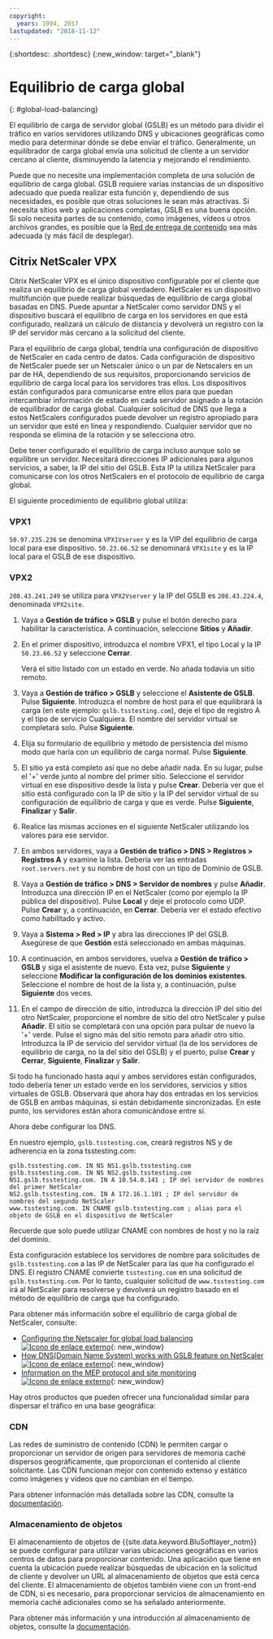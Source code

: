 ```yaml
---
copyright:
  years: 1994, 2017
lastupdated: "2018-11-12"
---
```


{:shortdesc: .shortdesc}
{:new_window: target="_blank"}

# Equilibrio de carga global
{: #global-load-balancing}

El equilibrio de carga de servidor global (GSLB) es un método para dividir el tráfico en varios servidores utilizando DNS y ubicaciones geográficas como medio para determinar dónde se debe enviar el tráfico. Generalmente, un equilibrador de carga global envía una solicitud de cliente a un servidor cercano al cliente, disminuyendo la latencia y mejorando el rendimiento.

Puede que no necesite una implementación completa de una solución de equilibrio de carga global. GSLB requiere varias instancias de un dispositivo adecuado que pueda realizar esta función y, dependiendo de sus necesidades, es posible que otras soluciones le sean más atractivas. Si necesita sitios web y aplicaciones completas, GSLB es una buena opción. Si solo necesita partes de su contenido, como imágenes, vídeos u otros archivos grandes, es posible que la [Red de entrega de contenido](/docs/infrastructure/CDN?topic=CDN-about-content-delivery-networks-cdn-) sea más adecuada (y más fácil de desplegar).

## Citrix NetScaler VPX

Citrix NetScaler VPX es el único dispositivo configurable por el cliente que realiza un equilibrio de carga global verdadero. NetScaler es un dispositivo multifunción que puede realizar búsquedas de equilibrio de carga global basadas en DNS. Puede apuntar a NetScaler como servidor DNS y el dispositivo buscará el equilibrio de carga en los servidores en que está configurado, realizará un cálculo de distancia y devolverá un registro con la IP del servidor más cercano a la solicitud del cliente.

Para el equilibrio de carga global, tendría una configuración de dispositivo de NetScaler en cada centro de datos. Cada configuración de dispositivo de NetScaler puede ser un Netscaler único o un par de Netscalers en un par de HA, dependiendo de sus requisitos, proporcionando servicios de equilibrio de carga local para los servidores tras ellos. Los dispositivos están configurados para comunicarse entre ellos para que puedan intercambiar información de estado en cada servidor asignado a la rotación de equilibrador de carga global. Cualquier solicitud de DNS que llega a estos NetScalers configurados puede devolver un registro apropiado para un servidor que esté en línea y respondiendo. Cualquier servidor que no responda se elimina de la rotación y se selecciona otro.

Debe tener configurado el equilibrio de carga incluso aunque solo se equilibre un servidor. Necesitará direcciones IP adicionales para algunos servicios, a saber, la IP del sitio del GSLB. Esta IP la utiliza NetScaler para comunicarse con los otros NetScalers en el protocolo de equilibrio de carga global. 

El siguiente procedimiento de equilibrio global utiliza:

### VPX1

`50.97.235.236` se denomina `VPX1Vserver` y es la VIP del equilibrio de carga local para ese dispositivo. `50.23.66.52` se denominará `VPX1site` y es la IP local para el GSLB de ese dispositivo.

### VPX2
`208.43.241.249` se utiliza para `VPX2Vserver` y la IP del GSLB es `208.43.224.4`, denominada `VPX2site`.

1. Vaya a **Gestión de tráfico > GSLB** y pulse el botón derecho para habilitar la característica. A continuación, seleccione **Sitios** y **Añadir**.

2. En el primer dispositivo, introduzca el nombre VPX1, el tipo Local y la IP `50.23.66.52` y seleccione **Cerrar**. 

	Verá el sitio listado con un estado en verde. No añada todavía un sitio remoto.

3. Vaya a **Gestión de tráfico > GSLB** y seleccione el **Asistente de GSLB**. Pulse **Siguiente**. Introduzca el nombre de host para el que equilibrará la carga (en este ejemplo: `gslb.tsstesting.com`), deje el tipo de registro A y el tipo de servicio Cualquiera. El nombre del servidor virtual se completará solo. Pulse **Siguiente**.

4. Elija su formulario de equilibrio y método de persistencia del mismo modo que haría con un equilibrio de carga normal. Pulse **Siguiente**.

5. El sitio ya está completo así que no debe añadir nada. En su lugar, pulse el '+' verde junto al nombre del primer sitio. Seleccione el servidor virtual en ese dispositivo desde la lista y pulse **Crear**. Debería ver que el sitio está configurado con la IP de sitio y la IP del servidor virtual de su configuración de equilibrio de carga y que es verde. Pulse **Siguiente**, **Finalizar** y **Salir**.

6. Realice las mismas acciones en el siguiente NetScaler utilizando los valores para ese servidor.

7. En ambos servidores, vaya a **Gestión de tráfico > DNS > Registros > Registros A** y examine la lista. Debería ver las entradas `root.servers.net` y su nombre de host con un tipo de Dominio de GSLB. 

8. Vaya a **Gestión de tráfico > DNS > Servidor de nombres** y pulse **Añadir**. Introduzca una dirección IP en el NetScaler (como por ejemplo la IP pública del dispositivo). Pulse **Local** y deje el protocolo como UDP. Pulse **Crear** y, a continuación, en **Cerrar**. Debería ver el estado efectivo como habilitado y activo.

9. Vaya a **Sistema > Red > IP** y abra las direcciones IP del GSLB. Asegúrese de que **Gestión** está seleccionado en ambas máquinas.

10. A continuación, en ambos servidores, vuelva a **Gestión de tráfico > GSLB** y siga el asistente de nuevo. Esta vez, pulse **Siguiente** y seleccione **Modificar la configuración de los dominios existentes**. Seleccione el nombre de host de la lista y, a continuación, pulse **Siguiente** dos veces. 

11. En el campo de dirección de sitio, introduzca la dirección IP del sitio del otro NetScaler, proporcione el nombre de sitio del otro NetScaler y pulse **Añadir**. El sitio se completará con una opción para pulsar de nuevo la '+' verde. Pulse el signo más del sitio remoto para añadir otro sitio. Introduzca la IP de servicio del servidor virtual (la de los servidores de equilibrio de carga, no la del sitio del GSLB) y el puerto, pulse **Crear** y **Cerrar**, **Siguiente**, **Finalizar** y **Salir**.

Si todo ha funcionado hasta aquí y ambos servidores están configurados, todo debería tener un estado verde en los servidores, servicios y sitios virtuales de GSLB. Observará que ahora hay dos entradas en los servicios de GSLB en ambas máquinas, si están debidamente sincronizadas. En este punto, los servidores están ahora comunicándose entre sí.

Ahora debe configurar los DNS.

En nuestro ejemplo, `gslb.tsstesting.com`, creará registros NS y de adherencia en la zona tsstesting.com:

    gslb.tsstesting.com. IN NS NS1.gslb.tsstesting.com
    gslb.tsstesting.com. IN NS NS2.gslb.tsstesting.com
    NS1.gslb.tsstesting.com. IN A 10.54.0.141 ; IP del servidor de nombres del primer NetScaler
    NS2.gslb.tsstesting.com. IN A 172.16.1.101 ; IP del servidor de nombres del segundo NetScaler
    www.tsstesting.com. IN CNAME gslb.tsstesting.com ; alias para el objeto de GSLB en el dispositivo de NetScaler

Recuerde que solo puede utilizar CNAME con nombres de host y no la raíz del dominio.

Esta configuración establece los servidores de nombre para solicitudes de `gslb.tsstesting.com` a las IP de NetScaler para las que ha configurado el DNS. El registro CNAME convierte `tsstesting.com` en una solicitud de `gslb.tsstesting.com`. Por lo tanto, cualquier solicitud de `www.tsstesting.com` irá al NetScaler para resolverse y devolverá un registro basado en el método de equilibrio de carga que ha configurado.

Para obtener más información sobre el equilibrio de carga global de NetScaler, consulte:
* [Configuring the Netscaler for global load balancing ![Icono de enlace externo](../../icons/launch-glyph.svg "Icono de enlace externo")](http://support.citrix.com/article/CTX110348){: new_window}
* [How DNS(Domain Name System) works with GSLB feature on NetScaler ![Icono de enlace externo](../../icons/launch-glyph.svg "Icono de enlace externo")](https://support.citrix.com/article/CTX122619){: new_window}
* [Information on the MEP protocol and site monitoring ![Icono de enlace externo](../../icons/launch-glyph.svg "Icono de enlace externo")](http://support.citrix.com/article/CTX111081){: new_window}

Hay otros productos que pueden ofrecer una funcionalidad similar para dispersar el tráfico en una base geográfica:

### CDN

Las redes de suministro de contenido (CDN) le permiten cargar o proporcionar un servidor de origen para servidores de memoria caché dispersos geográficamente, que proporcionan el contenido al cliente solicitante. Las CDN funcionan mejor con contenido extenso y estático como imágenes y vídeos que no cambian en el tiempo.

Para obtener información más detallada sobre las CDN, consulte la [documentación](/docs/infrastructure/CDN?topic=CDN-getting-started).

### Almacenamiento de objetos

El almacenamiento de objetos de {{site.data.keyword.BluSoftlayer_notm}} se puede configurar para utilizar varias ubicaciones geográficas en varios centros de datos para proporcionar contenido. Una aplicación que tiene en cuenta la ubicación puede realizar búsquedas de ubicación en la solicitud de cliente y devolver un URL al almacenamiento de objetos que está cerca del cliente. El almacenamiento de objetos también viene con un front-end de CDN, si es necesario, para proporcionar servicios de almacenamiento en memoria caché adicionales como se ha señalado anteriormente.

Para obtener más información y una introducción al almacenamiento de objetos, consulte la [documentación](/docs/services/cloud-object-storage/basics?topic=cloud-object-storage-about-ibm-cloud-object-storage). 
